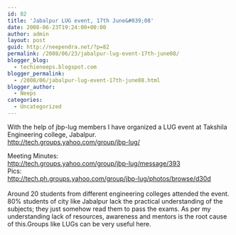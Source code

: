 ```yaml
---
id: 82
title: 'Jabalpur LUG event, 17th June&#039;08'
date: 2008-06-23T19:24:00+00:00
author: admin
layout: post
guid: http://neependra.net/?p=82
permalink: /2008/06/23/jabalpur-lug-event-17th-june08/
blogger_blog:
  - techieneeps.blogspot.com
blogger_permalink:
  - /2008/06/jabalpur-lug-event-17th-june08.html
blogger_author:
  - Neeps
categories:
  - Uncategorized
---
```

With the help of jbp-lug members I have organized a <span style="background-color: rgb(255, 255, 0);" name="textmarker_15" id="textmarked_14"></span>LUG event at Takshila Engineering college, Jabalpur.<span style="background-color: rgb(255, 255, 0);" name="textmarker_11" id="textmarked_10"></span><span style="background-color: rgb(255, 255, 0);" name="textmarker_10" id="textmarked_9"></span><span style="background-color: rgb(255, 255, 0);" name="textmarker_9" id="textmarked_8"></span><span style="background-color: rgb(255, 255, 0);" name="textmarker_8" id="textmarked_7"></span><span style="background-color: rgb(255, 255, 0);" name="textmarker_7" id="textmarked_6"></span><span style="background-color: rgb(255, 255, 0);" name="textmarker_6" id="textmarked_5"></span><span style="background-color: rgb(255, 255, 0);" name="textmarker_5" id="textmarked_4"></span><span style="background-color: rgb(255, 255, 0);" name="textmarker_4" id="textmarked_3"></span><span style="background-color: rgb(255, 255, 0);" name="textmarker_3" id="textmarked_2"></span><span style="background-color: rgb(255, 255, 0);" name="textmarker_2" id="textmarked_1"></span>  
http://tech.groups.yahoo.com/group/jbp-lug/

Meeting Minutes:  
http://tech.groups.yahoo.com/group/jbp-lug/message/393  
Pics:  
http://tech.ph.groups.yahoo.com/group/jbp-lug/photos/browse/d30d  
<span style="background-color: rgb(255, 255, 0);" name="textmarker_3" id="textmarked_2"></span><span style="background-color: rgb(255, 255, 0);" name="textmarker_2" id="textmarked_1"></span><span style="background-color: rgb(255, 255, 0);" name="textmarker_1" id="textmarked_0"></span>  
Around<span style="background-color: rgb(255, 255, 0);" name="textmarker_29" id="textmarked_28"></span> <span style="background-color: rgb(255, 255, 0);" name="textmarker_28" id="textmarked_27"></span><span style="background-color: rgb(255, 255, 0);" name="textmarker_27" id="textmarked_26"></span>20 <span style="background-color: rgb(255, 255, 0);" name="textmarker_26" id="textmarked_25"></span>students from different engineering colleges <span style="background-color: rgb(255, 255, 0);" name="textmarker_39" id="textmarked_38"></span><span style="background-color: rgb(255, 255, 0);" name="textmarker_38" id="textmarked_37"></span><span style="background-color: rgb(255, 255, 0);" name="textmarker_37" id="textmarked_36"></span><span style="background-color: rgb(255, 255, 0);" name="textmarker_36" id="textmarked_35"></span><span style="background-color: rgb(255, 255, 0);" name="textmarker_35" id="textmarked_34"></span><span style="background-color: rgb(255, 255, 0);" name="textmarker_34" id="textmarked_33"></span>attended the event. 80% students of city like <span style="background-color: rgb(255, 255, 0);" name="textmarker_43" id="textmarked_42"></span><span style="background-color: rgb(255, 255, 0);" name="textmarker_42" id="textmarked_41"></span><span style="background-color: rgb(255, 255, 0);" name="textmarker_41" id="textmarked_40"></span><span style="background-color: rgb(255, 255, 0);" name="textmarker_40" id="textmarked_39"></span>Jabalpur lack the practical understanding of the subjects; they just somehow read them<span style="background-color: rgb(255, 255, 0);" name="textmarker_57" id="textmarked_56"></span> to<span style="background-color: rgb(255, 255, 0);" name="textmarker_50" id="textmarked_49"></span><span style="background-color: rgb(255, 255, 0);" name="textmarker_49" id="textmarked_48"></span><span style="background-color: rgb(255, 255, 0);" name="textmarker_48" id="textmarked_47"></span><span style="background-color: rgb(255, 255, 0);" name="textmarker_47" id="textmarked_46"></span><span style="background-color: rgb(255, 255, 0);" name="textmarker_46" id="textmarked_45"></span><span style="background-color: rgb(255, 255, 0);" name="textmarker_45" id="textmarked_44"></span><span style="background-color: rgb(255, 255, 0);" name="textmarker_44" id="textmarked_43"></span> pass the exams. As per my understanding <span style="background-color: rgb(255, 255, 0);" name="textmarker_85" id="textmarked_84"></span><span style="background-color: rgb(255, 255, 0);" name="textmarker_84" id="textmarked_83"></span><span style="background-color: rgb(255, 255, 0);" name="textmarker_83" id="textmarked_82"></span><span style="background-color: rgb(255, 255, 0);" name="textmarker_82" id="textmarked_81"></span>lack of resources, awareness and mentors is the root cause of this.Groups like LUGs can be very useful here.

<span style="background-color: rgb(255, 255, 0);" name="textmarker_94" id="textmarked_93"></span><span style="background-color: rgb(255, 255, 0);" name="textmarker_93" id="textmarked_92"></span><span style="background-color: rgb(255, 255, 0);" name="textmarker_92" id="textmarked_91"></span><span style="background-color: rgb(255, 255, 0);" name="textmarker_91" id="textmarked_90"></span><span style="background-color: rgb(255, 255, 0);" name="textmarker_90" id="textmarked_89"></span>  
<span style="background-color: rgb(255, 255, 0);" name="textmarker_89" id="textmarked_88"></span><span style="background-color: rgb(255, 255, 0);" name="textmarker_88" id="textmarked_87"></span><span style="background-color: rgb(255, 255, 0);" name="textmarker_87" id="textmarked_86"></span><span style="background-color: rgb(255, 255, 0);" name="textmarker_86" id="textmarked_85"></span><span style="background-color: rgb(255, 255, 0);" name="textmarker_79" id="textmarked_78"></span><span style="background-color: rgb(255, 255, 0);" name="textmarker_78" id="textmarked_77"></span><span style="background-color: rgb(255, 255, 0);" name="textmarker_77" id="textmarked_76"></span><span style="background-color: rgb(255, 255, 0);" name="textmarker_76" id="textmarked_75"></span><span style="background-color: rgb(255, 255, 0);" name="textmarker_75" id="textmarked_74"></span><span style="background-color: rgb(255, 255, 0);" name="textmarker_25" id="textmarked_24"></span><span style="background-color: rgb(255, 255, 0);" name="textmarker_24" id="textmarked_23"></span><span style="background-color: rgb(255, 255, 0);" name="textmarker_23" id="textmarked_22"></span><span style="background-color: rgb(255, 255, 0);" name="textmarker_22" id="textmarked_21"></span><span style="background-color: rgb(255, 255, 0);" name="textmarker_21" id="textmarked_20"></span><span style="background-color: rgb(255, 255, 0);" name="textmarker_20" id="textmarked_19"></span>  
<span style="background-color: rgb(255, 255, 0);" name="textmarker_1" id="textmarked_0"></span>